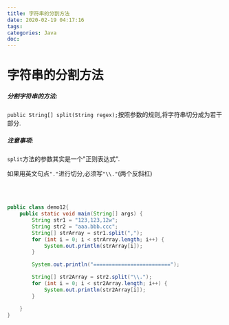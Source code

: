 ```yaml
---
title: 字符串的分割方法
date: 2020-02-19 04:17:16
tags:
categories: Java
doc:
---
```


# 字符串的分割方法

##### 分割字符串的方法:

`public String[] split(String regex);`按照参数的规则,将字符串切分成为若干部分.

##### 注意事项:

`split`方法的参数其实是一个"正则表达式".

如果用英文句点`"."`进行切分,必须写`"\\."`(两个反斜杠)

<br>

<br>

```java
public class demo12{
    public static void main(String[] args) {
        String str1 = "123,123,12w";
        String str2 = "aaa.bbb.ccc";
        String[] strArray = str1.split(",");
        for (int i = 0; i < strArray.length; i++) {
            System.out.println(strArray[i]);
        }

        System.out.println("=========================");

        String[] str2Array = str2.split("\\.");
        for (int i = 0; i < str2Array.length; i++) {
            System.out.println(str2Array[i]);
        }

    }
}

```

